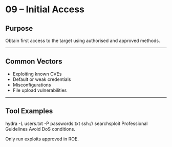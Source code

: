 # 09 – Initial Access

## Purpose
Obtain first access to the target using authorised and approved methods.

---

## Common Vectors
- Exploiting known CVEs
- Default or weak credentials
- Misconfigurations
- File upload vulnerabilities

---

## Tool Examples

hydra -L users.txt -P passwords.txt ssh://<IP>
searchsploit <service> <version>
Professional Guidelines
Avoid DoS conditions.

Only run exploits approved in ROE.
